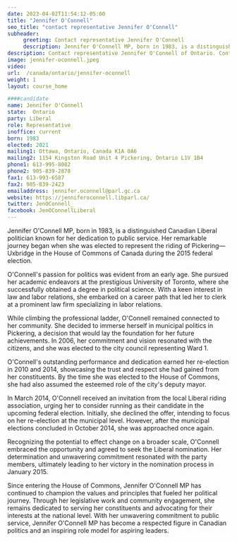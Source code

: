 ```yaml
---
date: 2023-04-02T11:54:12-05:00
title: "Jennifer O'Connell"
seo_title: "contact representative Jennifer O'Connell"
subheader:
     greeting: Contact representative Jennifer O'Connell
     description: Jennifer O'Connell MP, born in 1983, is a distinguished Canadian Liberal politician known for her dedication to public service.
description: Contact representative Jennifer O'Connell of Ontario. Contact information for Jennifer O'Connell includes email address, phone number, and mailing address.
image: jennifer-oconnell.jpeg
video:
url:  /canada/ontario/jennifer-oconnell
weight: 1
layout: course_home

####candidate
name: Jennifer O'Connell
state:	Ontario
party: Liberal
role: Representative
inoffice: current
born: 1983
elected: 2021
mailing1: Ottawa, Ontario, Canada K1A 0A6
mailing2: 1154 Kingston Road Unit 4 Pickering, Ontario L1V 1B4
phone1: 613-995-8082
phone2: 905-839-2878
fax1: 613-993-6587
fax2: 905-839-2423
emailaddress: jennifer.oconnell@parl.gc.ca
website: https://jenniferoconnell.libparl.ca/
twitter: JenOConnell_
facebook: JenOConnellLiberal
---
```


Jennifer O'Connell MP, born in 1983, is a distinguished Canadian Liberal politician known for her dedication to public service. Her remarkable journey began when she was elected to represent the riding of Pickering—Uxbridge in the House of Commons of Canada during the 2015 federal election.

O'Connell's passion for politics was evident from an early age. She pursued her academic endeavors at the prestigious University of Toronto, where she successfully obtained a degree in political science. With a keen interest in law and labor relations, she embarked on a career path that led her to clerk at a prominent law firm specializing in labor relations.

While climbing the professional ladder, O'Connell remained connected to her community. She decided to immerse herself in municipal politics in Pickering, a decision that would lay the foundation for her future achievements. In 2006, her commitment and vision resonated with the citizens, and she was elected to the city council representing Ward 1.

O'Connell's outstanding performance and dedication earned her re-election in 2010 and 2014, showcasing the trust and respect she had gained from her constituents. By the time she was elected to the House of Commons, she had also assumed the esteemed role of the city's deputy mayor.

In March 2014, O'Connell received an invitation from the local Liberal riding association, urging her to consider running as their candidate in the upcoming federal election. Initially, she declined the offer, intending to focus on her re-election at the municipal level. However, after the municipal elections concluded in October 2014, she was approached once again.

Recognizing the potential to effect change on a broader scale, O'Connell embraced the opportunity and agreed to seek the Liberal nomination. Her determination and unwavering commitment resonated with the party members, ultimately leading to her victory in the nomination process in January 2015.

Since entering the House of Commons, Jennifer O'Connell MP has continued to champion the values and principles that fueled her political journey. Through her legislative work and community engagement, she remains dedicated to serving her constituents and advocating for their interests at the national level. With her unwavering commitment to public service, Jennifer O'Connell MP has become a respected figure in Canadian politics and an inspiring role model for aspiring leaders.
